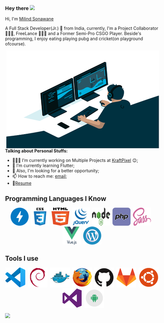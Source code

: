 ### Hey there <img src="https://media.giphy.com/media/hvRJCLFzcasrR4ia7z/giphy.gif" width="25px">

Hi, I'm [Milind Sonawane](https://milindsonawane.in/)

A Full Stack Developer(Jr.) 🚀 from India, currently, I'm a Project Collaborator 🙍🏽‍♂️, FreeLance 👨🏽‍💼 and a Former Semi-Pro CSGO Player. Beside's programming, I enjoy eating playing pubg and cricket(on playground ofcourse).

<img align="right" alt="GIF" src="assets/code.gif?raw=true" width="500" height="320" />

<br />

**Talking about Personal Stuffs:**

- 👨🏽‍💻 I’m currently working on Multiple Projects at [KraftPixel](https://kraftpixel.com) :wink:;
- 🌱 I’m currently learning Flutter; 
- 💬 Also, I'm looking for a better opportunity;
- 📫 How to reach me: [email](mailto:milind4j@gmail.com);
- 📝[Resume](https://drive.google.com/file/d/1e96xEbGqy8H_GwXnJdcgiws5r9ie9a0K/view)

<!-- **Languages and Tools:**   -->

<!-- - 👨🏽‍💻 Currently working, learning and growing my skillset in WordPress, Veu.js & Node.js.
- 🤝 Open for collaborations.
- 👨 Know more about me at [Sourcerer](https://sourcerer.io/milindex) 
- 🌐 Visit my [porfolio website](https://milindsonawane.in) for complete background and contact.
- 👋 My personal [blog site](https://milindsonawane.in/blogs) -->

## Programming Languages I Know
<p align=center><img src="assets/amp.svg" width="59px" height="59px">&nbsp;&nbsp;<img src="assets/css3.svg" width="59px" height="59px">&nbsp;&nbsp;<img src="assets/html5.svg" width="59px" height="59px">&nbsp;&nbsp;<img src="assets/jquery.svg" width="59px" height="59px">&nbsp;&nbsp;<img src="assets/nodejs.svg" width="59px" height="59px">&nbsp;&nbsp;<img src="assets/php.svg" width="59px" height="59px">&nbsp;&nbsp;<img src="assets/sass.svg" width="59px" height="59px">&nbsp;&nbsp;<img src="assets/vuejs.svg" width="59px" height="59px">&nbsp;&nbsp;<img src="assets/wordpress.svg" width="59px" height="59px"></p>

## Tools I use
<p align=center><img src="assets/vscode-plain.svg" width="65px" height="65px">&nbsp;&nbsp;<img src="assets/debian-plain.svg" width="65px" height="65px">&nbsp;&nbsp;<img src="assets/docker-original.svg" width="65px" height="65px">&nbsp;&nbsp;<img src="assets/firefox-original.svg" width="65px" height="65px">&nbsp;&nbsp;<img src="assets/github-original.svg" width="65px" height="65px">&nbsp;&nbsp;<img src="assets/gitlab-original.svg" width="65px" height="65px">&nbsp;&nbsp;<img src="assets/ubuntu-plain.svg" width="65px" height="65px">&nbsp;&nbsp;<img src="assets/visualstudio-plain.svg" width="65px" height="65px">&nbsp;&nbsp;<img src="assets/android.svg" width="65px" height="65px"></p>


![](https://visitor-badge.glitch.me/badge?page_id=milindex.milindex)